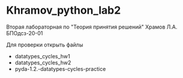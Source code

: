 # Khramov_python_lab2
Вторая лабораторная по "Теория принятия решений"
Храмов Л.А. БПОдсз-20-01

Для проверки открыть файлы
- datatypes_cycles_hw1
- datatypes_cycles_hw2
- pyda-1.2.-datatypes-cycles-practice
